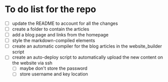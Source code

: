 # To do list for the repo

- [ ] update the README to account for all the changes
- [ ] create a folder to contain the articles
- [ ] add a blog page and links from the homepage
- [ ] style the markdown-compiled elements
- [ ] create an automatic compiler for the blog articles in the website_builder script
- [ ] create an auto-deploy script to automatically upload the new content on the website via ssh
  - [ ] maybe don't store the password
  - [ ] store username and key location